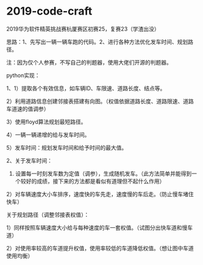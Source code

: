 # 2019-code-craft
2019华为软件精英挑战赛杭厦赛区初赛25，复赛23（学渣出没）

思路：1、先写出一辆一辆车跑的代码。2、进行各种方法优化发车时间、规划路径。

注：因为仅个人参赛，不写自己的判题器，使用大佬们开源的判题器。

python实现：

1、1）提取各个有效信息，如车辆ID、车限速、道路长度、结点等。

   2）利用道路信息创建邻接表搭建有向图。（权值依据道路长度、道路限速、道路车道速的值调参）
   
   3）使用floyd算法规划最短路径。
   
   4）一辆一辆递增的给与发车时间。
   
   5）发车时间：规划发车时间和给予时间的最大值。
   
2、关于发车时间：

   1) 设置每一时刻发车数为定值（调参），生成随机发车。（此方法简单并能得到一个较好的成绩，接下来的方法都是看似有道理但不起什么作用）

   2）对车辆速度大小车排序，速度快的车先走，速度慢的车后走。（防止慢车堵住快车）
   
   关于规划路径（调整邻接表权值）：
   
   1）同样按照车辆速度大小给与每种速度的车一套权值。（试图分出快车道和慢车道）
   
   2）对使用率较高的车道提升权值，使用率较低的车道降低权值。（想让图中车道使用均衡）
